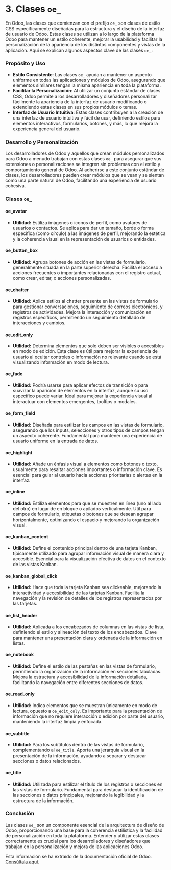 # 3. Clases `oe_`

En Odoo, las clases que comienzan con el prefijo `oe_` son clases de estilo CSS específicamente diseñadas para la estructura y el diseño de la interfaz de usuario de Odoo. Estas clases se utilizan a lo largo de la plataforma Odoo para mantener un estilo coherente, mejorar la usabilidad y facilitar la personalización de la apariencia de los distintos componentes y vistas de la aplicación. Aquí se explican algunos aspectos clave de las clases `oe_`:

### Propósito y Uso

- **Estilo Consistente**: Las clases `oe_` ayudan a mantener un aspecto uniforme en todas las aplicaciones y módulos de Odoo, asegurando que elementos similares tengan la misma apariencia en toda la plataforma.
- **Facilitar la Personalización**: Al utilizar un conjunto estándar de clases CSS, Odoo permite a los desarrolladores y diseñadores personalizar fácilmente la apariencia de la interfaz de usuario modificando o extendiendo estas clases en sus propios módulos o temas.
- **Interfaz de Usuario Intuitiva**: Estas clases contribuyen a la creación de una interfaz de usuario intuitiva y fácil de usar, definiendo estilos para elementos interactivos, formularios, botones, y más, lo que mejora la experiencia general del usuario.

### Desarrollo y Personalización

Los desarrolladores de Odoo y aquellos que crean módulos personalizados para Odoo a menudo trabajan con estas clases `oe_` para asegurar que sus extensiones o personalizaciones se integren sin problemas con el estilo y comportamiento general de Odoo. Al adherirse a este conjunto estándar de clases, los desarrolladores pueden crear módulos que se vean y se sientan como una parte natural de Odoo, facilitando una experiencia de usuario cohesiva.

### Clases `oe_`

#### oe_avatar
- **Utilidad:** Estiliza imágenes o íconos de perfil, como avatares de usuarios o contactos. Se aplica para dar un tamaño, borde o forma específica (como círculo) a las imágenes de perfil, mejorando la estética y la coherencia visual en la representación de usuarios o entidades.

#### oe_button_box
- **Utilidad:** Agrupa botones de acción en las vistas de formulario, generalmente situada en la parte superior derecha. Facilita el acceso a acciones frecuentes o importantes relacionadas con el registro actual, como crear, editar, o acciones personalizadas.

#### oe_chatter
- **Utilidad:** Aplica estilos al chatter presente en las vistas de formulario para gestionar conversaciones, seguimiento de correos electrónicos, y registros de actividades. Mejora la interacción y comunicación en registros específicos, permitiendo un seguimiento detallado de interacciones y cambios.

#### oe_edit_only
- **Utilidad:** Determina elementos que solo deben ser visibles o accesibles en modo de edición. Esta clase es útil para mejorar la experiencia de usuario al ocultar controles o información no relevante cuando se está visualizando información en modo de lectura.

#### oe_fade
- **Utilidad:** Podría usarse para aplicar efectos de transición o para suavizar la aparición de elementos en la interfaz, aunque su uso específico puede variar. Ideal para mejorar la experiencia visual al interactuar con elementos emergentes, tooltips o modales.

#### oe_form_field
- **Utilidad:** Diseñada para estilizar los campos en las vistas de formulario, asegurando que los inputs, selecciones y otros tipos de campos tengan un aspecto coherente. Fundamental para mantener una experiencia de usuario uniforme en la entrada de datos.

#### oe_highlight
- **Utilidad:** Añade un énfasis visual a elementos como botones o texto, usualmente para resaltar acciones importantes o información clave. Es esencial para guiar al usuario hacia acciones prioritarias o alertas en la interfaz.

#### oe_inline
- **Utilidad:** Estiliza elementos para que se muestren en línea (uno al lado del otro) en lugar de en bloque o apilados verticalmente. Util para campos de formulario, etiquetas o botones que se desean agrupar horizontalmente, optimizando el espacio y mejorando la organización visual.

#### oe_kanban_content
- **Utilidad:** Define el contenido principal dentro de una tarjeta Kanban, típicamente utilizado para agrupar información visual de manera clara y accesible. Esencial para la visualización efectiva de datos en el contexto de las vistas Kanban.

#### oe_kanban_global_click
- **Utilidad:** Hace que toda la tarjeta Kanban sea clickeable, mejorando la interactividad y accesibilidad de las tarjetas Kanban. Facilita la navegación y la revisión de detalles de los registros representados por las tarjetas.

#### oe_list_header
- **Utilidad:** Aplicada a los encabezados de columnas en las vistas de lista, definiendo el estilo y alineación del texto de los encabezados. Clave para mantener una presentación clara y ordenada de la información en listas.

#### oe_notebook
- **Utilidad:** Define el estilo de las pestañas en las vistas de formulario, permitiendo la organización de la información en secciones tabuladas. Mejora la estructura y accesibilidad de la información detallada, facilitando la navegación entre diferentes secciones de datos.

#### oe_read_only
- **Utilidad:** Indica elementos que se muestran únicamente en modo de lectura, opuesto a `oe_edit_only`. Es importante para la presentación de información que no requiere interacción o edición por parte del usuario, manteniendo la interfaz limpia y enfocada.

#### oe_subtitle
- **Utilidad:** Para los subtítulos dentro de las vistas de formulario, complementando al `oe_title`. Aporta una jerarquía visual en la presentación de la información, ayudando a separar y destacar secciones o datos relacionados.

#### oe_title
- **Utilidad:** Utilizada para estilizar el título de los registros o secciones en las vistas de formulario. Fundamental para destacar la identificación de las secciones o datos principales, mejorando la legibilidad y la estructura de la información.

### Conclusión

Las clases `oe_` son un componente esencial de la arquitectura de diseño de Odoo, proporcionando una base para la coherencia estilística y la facilidad de personalización en toda la plataforma. Entender y utilizar estas clases correctamente es crucial para los desarrolladores y diseñadores que trabajan en la personalización y mejora de las aplicaciones Odoo.

Esta información se ha extraído de la documentación oficial de Odoo. [Consúltala aquí](https://www.odoo.com/documentation/16.0/es/developer/reference/backend/views.html#view-types).
